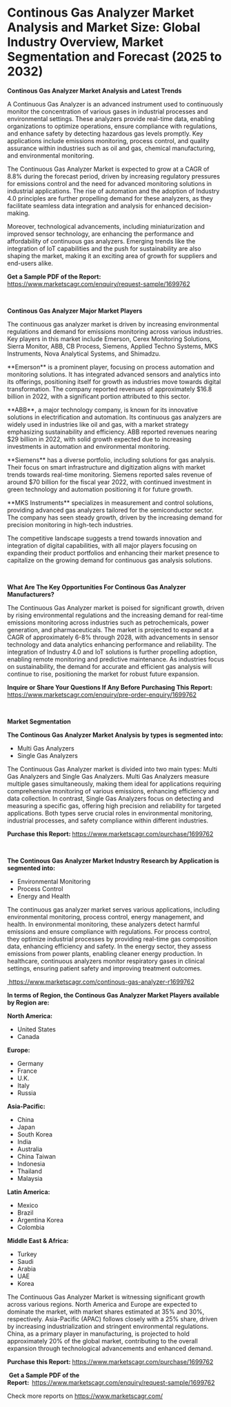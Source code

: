 <p><h1>Continous Gas Analyzer Market Analysis and Market Size: Global Industry Overview, Market Segmentation and Forecast (2025 to 2032)</h1></p><p><strong>Continous Gas Analyzer Market Analysis and Latest Trends</strong></p>
<p><p>A Continuous Gas Analyzer is an advanced instrument used to continuously monitor the concentration of various gases in industrial processes and environmental settings. These analyzers provide real-time data, enabling organizations to optimize operations, ensure compliance with regulations, and enhance safety by detecting hazardous gas levels promptly. Key applications include emissions monitoring, process control, and quality assurance within industries such as oil and gas, chemical manufacturing, and environmental monitoring.</p><p>The Continuous Gas Analyzer Market is expected to grow at a CAGR of 8.8% during the forecast period, driven by increasing regulatory pressures for emissions control and the need for advanced monitoring solutions in industrial applications. The rise of automation and the adoption of Industry 4.0 principles are further propelling demand for these analyzers, as they facilitate seamless data integration and analysis for enhanced decision-making. </p><p>Moreover, technological advancements, including miniaturization and improved sensor technology, are enhancing the performance and affordability of continuous gas analyzers. Emerging trends like the integration of IoT capabilities and the push for sustainability are also shaping the market, making it an exciting area of growth for suppliers and end-users alike.</p></p>
<p><strong>Get a Sample PDF of the Report:&nbsp;</strong> <a href="https://www.marketscagr.com/enquiry/request-sample/1699762?utm_campaign=1848&utm_medium=2&utm_source=Github&utm_content=ia&utm_term=09012025&utm_id=continous-gas-analyzer">https://www.marketscagr.com/enquiry/request-sample/1699762</a></p>
<p>&nbsp;</p>
<p><strong>Continous Gas Analyzer Major Market Players</strong></p>
<p><p>The continuous gas analyzer market is driven by increasing environmental regulations and demand for emissions monitoring across various industries. Key players in this market include Emerson, Cerex Monitoring Solutions, Sierra Monitor, ABB, CB Process, Siemens, Applied Techno Systems, MKS Instruments, Nova Analytical Systems, and Shimadzu.</p><p>**Emerson** is a prominent player, focusing on process automation and monitoring solutions. It has integrated advanced sensors and analytics into its offerings, positioning itself for growth as industries move towards digital transformation. The company reported revenues of approximately $16.8 billion in 2022, with a significant portion attributed to this sector.</p><p>**ABB**, a major technology company, is known for its innovative solutions in electrification and automation. Its continuous gas analyzers are widely used in industries like oil and gas, with a market strategy emphasizing sustainability and efficiency. ABB reported revenues nearing $29 billion in 2022, with solid growth expected due to increasing investments in automation and environmental monitoring.</p><p>**Siemens** has a diverse portfolio, including solutions for gas analysis. Their focus on smart infrastructure and digitization aligns with market trends towards real-time monitoring. Siemens reported sales revenue of around $70 billion for the fiscal year 2022, with continued investment in green technology and automation positioning it for future growth.</p><p>**MKS Instruments** specializes in measurement and control solutions, providing advanced gas analyzers tailored for the semiconductor sector. The company has seen steady growth, driven by the increasing demand for precision monitoring in high-tech industries.</p><p>The competitive landscape suggests a trend towards innovation and integration of digital capabilities, with all major players focusing on expanding their product portfolios and enhancing their market presence to capitalize on the growing demand for continuous gas analysis solutions.</p></p>
<p>&nbsp;</p>
<p><strong>What Are The Key Opportunities For Continous Gas Analyzer Manufacturers?</strong></p>
<p><p>The Continuous Gas Analyzer market is poised for significant growth, driven by rising environmental regulations and the increasing demand for real-time emissions monitoring across industries such as petrochemicals, power generation, and pharmaceuticals. The market is projected to expand at a CAGR of approximately 6-8% through 2028, with advancements in sensor technology and data analytics enhancing performance and reliability. The integration of Industry 4.0 and IoT solutions is further propelling adoption, enabling remote monitoring and predictive maintenance. As industries focus on sustainability, the demand for accurate and efficient gas analysis will continue to rise, positioning the market for robust future expansion.</p></p>
<p><strong>Inquire or Share Your Questions If Any Before Purchasing This Report:</strong> <a href="https://www.marketscagr.com/enquiry/pre-order-enquiry/1699762?utm_campaign=1848&utm_medium=2&utm_source=Github&utm_content=ia&utm_term=09012025&utm_id=continous-gas-analyzer">https://www.marketscagr.com/enquiry/pre-order-enquiry/1699762</a></p>
<p>&nbsp;</p>
<p><strong>Market Segmentation</strong></p>
<p><strong>The Continous Gas Analyzer Market Analysis by types is segmented into:</strong></p>
<p><ul><li>Multi Gas Analyzers</li><li>Single Gas Analyzers</li></ul></p>
<p><p>The Continuous Gas Analyzer market is divided into two main types: Multi Gas Analyzers and Single Gas Analyzers. Multi Gas Analyzers measure multiple gases simultaneously, making them ideal for applications requiring comprehensive monitoring of various emissions, enhancing efficiency and data collection. In contrast, Single Gas Analyzers focus on detecting and measuring a specific gas, offering high precision and reliability for targeted applications. Both types serve crucial roles in environmental monitoring, industrial processes, and safety compliance within different industries.</p></p>
<p><strong>Purchase this Report:&nbsp;</strong><a href="https://www.marketscagr.com/purchase/1699762?utm_campaign=1848&utm_medium=2&utm_source=Github&utm_content=ia&utm_term=09012025&utm_id=continous-gas-analyzer">https://www.marketscagr.com/purchase/1699762</a></p>
<p>&nbsp;</p>
<p><strong>The Continous Gas Analyzer Market Industry Research by Application is segmented into:</strong></p>
<p><ul><li>Environmental Monitoring</li><li>Process Control</li><li>Energy and Health</li></ul></p>
<p><p>The continuous gas analyzer market serves various applications, including environmental monitoring, process control, energy management, and health. In environmental monitoring, these analyzers detect harmful emissions and ensure compliance with regulations. For process control, they optimize industrial processes by providing real-time gas composition data, enhancing efficiency and safety. In the energy sector, they assess emissions from power plants, enabling cleaner energy production. In healthcare, continuous analyzers monitor respiratory gases in clinical settings, ensuring patient safety and improving treatment outcomes.</p></p>
<p><a href="https://www.marketscagr.com/continous-gas-analyzer-r1699762?utm_campaign=1848&utm_medium=2&utm_source=Github&utm_content=ia&utm_term=09012025&utm_id=continous-gas-analyzer">&nbsp;https://www.marketscagr.com/continous-gas-analyzer-r1699762</a></p>
<p><strong>In terms of Region, the Continous Gas Analyzer Market Players available by Region are:</strong></p>
<p>
    <p> <strong> North America: </strong>
        <ul>
            <li>United States</li>
            <li>Canada</li>
        </ul>
        </p> 
    <p> <strong> Europe: </strong>
        <ul>
            <li>Germany</li>
            <li>France</li>
            <li>U.K.</li>
            <li>Italy</li>
            <li>Russia</li>
        </ul>
        </p> 
    <p> <strong> Asia-Pacific: </strong>
        <ul>
            <li>China</li>
            <li>Japan</li>
            <li>South Korea</li>
            <li>India</li>
            <li>Australia</li>
            <li>China Taiwan</li>
            <li>Indonesia</li>
            <li>Thailand</li>
            <li>Malaysia</li>
        </ul>
        </p> 
    <p> <strong> Latin America: </strong>
        <ul>
            <li>Mexico</li>
            <li>Brazil</li>
            <li>Argentina Korea</li>
            <li>Colombia</li>
        </ul>
        </p> 
    <p> <strong> Middle East & Africa: </strong>
        <ul>
            <li>Turkey</li>
            <li>Saudi</li>
            <li>Arabia</li>
            <li>UAE</li>
            <li>Korea</li>
        </ul>
    </p>
    </p>
<p><p>The Continuous Gas Analyzer Market is witnessing significant growth across various regions. North America and Europe are expected to dominate the market, with market shares estimated at 35% and 30%, respectively. Asia-Pacific (APAC) follows closely with a 25% share, driven by increasing industrialization and stringent environmental regulations. China, as a primary player in manufacturing, is projected to hold approximately 20% of the global market, contributing to the overall expansion through technological advancements and enhanced demand.</p></p>
<p><strong>Purchase this Report: </strong><a href="https://www.marketscagr.com/purchase/1699762?utm_campaign=1848&utm_medium=2&utm_source=Github&utm_content=ia&utm_term=09012025&utm_id=continous-gas-analyzer">https://www.marketscagr.com/purchase/1699762</a></p>
<p>&nbsp;<strong>Get a Sample PDF of the Report:&nbsp;&nbsp;</strong><a href="https://www.marketscagr.com/enquiry/request-sample/1699762?utm_campaign=1848&utm_medium=2&utm_source=Github&utm_content=ia&utm_term=09012025&utm_id=continous-gas-analyzer">https://www.marketscagr.com/enquiry/request-sample/1699762</a></p>
<p><strong></strong></p>
<p>Check more reports on <a href="https://www.marketscagr.com/?utm_campaign=1848&utm_medium=2&utm_source=Github&utm_content=ia&utm_term=09012025&utm_id=continous-gas-analyzer">https://www.marketscagr.com/</a></p>